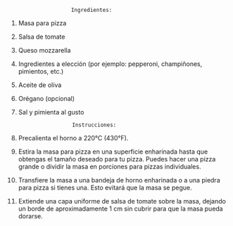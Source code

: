                         Ingredientes:
                        
1) Masa para pizza
2) Salsa de tomate
3) Queso mozzarella
4) Ingredientes a elección (por ejemplo: pepperoni, champiñones, pimientos, etc.)
5) Aceite de oliva
6) Orégano (opcional)
7) Sal y pimienta al gusto

                        Instrucciones:

1) Precalienta el horno a 220°C (430°F).

2) Estira la masa para pizza en una superficie enharinada hasta que obtengas el tamaño deseado para tu pizza. Puedes hacer
una pizza grande o dividir la masa en porciones para pizzas individuales.

3) Transfiere la masa a una bandeja de horno enharinada o a una piedra para pizza si tienes una. Esto evitará que la masa 
se pegue.

4) Extiende una capa uniforme de salsa de tomate sobre la masa, dejando un borde de aproximadamente 1 cm sin cubrir para 
que la masa pueda dorarse.